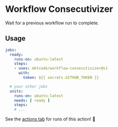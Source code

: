# Workflow Consecutivizer

Wait for a previous workflow run to complete.

## Usage

```yaml
jobs:
  ready:
    runs-on: ubuntu-latest
    steps:
    - uses: mktcode/workflow-consecutivizer@v1
      with:
        token: ${{ secrets.GITHUB_TOKEN }}

  # your other jobs
  units:
    runs-on: ubuntu-latest
    needs: [ ready ]
    steps:
    # ...
```

See the [actions tab](https://github.com/actions/javascript-action/actions) for runs of this action! :rocket:
